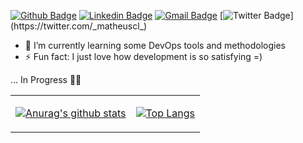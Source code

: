 [![Github Badge](https://img.shields.io/badge/-Github-000?style=flat-square&logo=Github&logoColor=white&link=https://github.com/matheuscl)](https://github.com/matheuscl)
[![Linkedin Badge](https://img.shields.io/badge/-LinkedIn-blue?style=flat-square&logo=Linkedin&logoColor=white&link=https://www.linkedin.com/in/-matheuscl-/)](https://www.linkedin.com/in/-matheuscl-/)
[![Gmail Badge](https://img.shields.io/badge/-Gmail-c14438?style=flat-square&logo=Gmail&logoColor=white&link=mailto:matheus1994lopes@gmail.com)](mailto:matheus1994lopes@gmail.com)
[![Twitter Badge](https://img.shields.io/badge/-Twitter-219eea?style=flat-square&logo=Twitter&logoColor=white&link=https://twitter.com/_matheuscl_)](https://twitter.com/_matheuscl_)

- 🌱 I’m currently learning some DevOps tools and methodologies
- ⚡ Fun fact: I just love how development is so satisfying =)

... In Progress 👨‍💻

<table cellspacing="0" cellpadding="0" style="border: none">
  <tr>
    <td>
      
[![Anurag's github stats](https://github-readme-stats.vercel.app/api?username=matheuscl&count_private=true&show_icons=true&hide=stars)](https://github.com/anuraghazra/github-readme-stats)      
    </td>
    <td>
      
[![Top Langs](https://github-readme-stats.vercel.app/api/top-langs/?username=matheuscl&layout=compact)](https://github.com/anuraghazra/github-readme-stats)        
    </td>
    </tr> 



<!--
**matheuscl/matheuscl** is a ✨ _special_ ✨ repository because its `README.md` (this file) appears on your GitHub profile.

Here are some ideas to get you started:

- 🔭 I’m currently working on ...
- 🌱 I’m currently learning ...
- 👯 I’m looking to collaborate on ...
- 🤔 I’m looking for help with ...
- 💬 Ask me about ...
- 📫 How to reach me: ...
- 😄 Pronouns: ...
- ⚡ Fun fact: ...
-->

